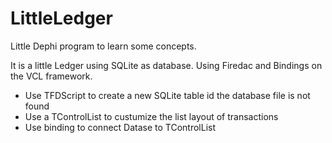 # LittleLedger

Little Dephi program to learn some concepts.

It is a little Ledger using SQLite as database. Using Firedac and Bindings on the VCL framework.

* Use TFDScript to create a new SQLite table id the database file is not found
* Use a TControlList to custumize the list layout of transactions
* Use binding to connect Datase to TControlList

